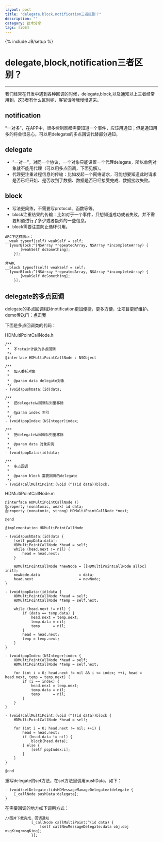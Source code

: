 ```yaml
---
layout: post
title: "delegate,block,notification三者区别？"
description: ""
category: 技术分享
tags: [iOS]
---
```

{% include JB/setup %}
# delegate,block,notification三者区别？   
---

我们经常在开发中遇到各种回调的时候，delegate,block,以及通知以上三者经常用到，这3者有什么区别呢，客官请听我慢慢道来。

## notification
“一对多”，在APP中，很多控制器都需要知道一个事件，应该用通知；但是通知用多的将会很恶心，可以用delegate的多点回调代替部分通知。

## delegate
* “一对一”，对同一个协议，一个对象只能设置一个代理delegate，所以单例对象就不能用代理（可以用多点回调，下面见解）。
* 代理更注重过程信息的传输：比如发起一个网络请求，可能想要知道此时请求是否已经开始、是否收到了数据、数据是否已经接受完成、数据接收失败。

## block
* 写法更简练，不需要写protocol、函数等等。
* block注重结果的传输：比如对于一个事件，只想知道成功或者失败，并不需要知道进行了多少或者额外的一些信息。
* block需要注意防止循环引用。

```
ARC下这样防止：
__weak typeof(self) weakSelf = self;
  [yourBlock:^(NSArray *repeatedArray, NSArray *incompleteArray) {
       [weakSelf doSomething];
    }];

非ARC
__block typeof(self) weakSelf = self;
  [yourBlock:^(NSArray *repeatedArray, NSArray *incompleteArray) {
       [weakSelf doSomething];
    }];
```

## delegate的多点回调
delegate的多点回调相对notification更加便捷，更多方便，让项目更好维护。
demo传送门：[点击我](https://github.com/zhangdadi/HDMultiPointCallNode)

下面是多点回调类的代码：

HDMultiPointCallNode.h

```
/**
 *  不retain计数的多点回调
 */
@interface HDMultiPointCallNode : NSObject

/**
 *  加入委托对象
 *
 *  @param data delegate对象
 */
- (void)pushData:(id)data;

/**
 *  把delegate从回调队列里移除
 *
 *  @param index 索引
 */
- (void)popIndex:(NSInteger)index;

/**
 *  把delegate从回调队列里移除
 *
 *  @param data 对象实例
 */
- (void)popData:(id)data;

/**
 *  多点回调
 *
 *  @param block 需要回调的delegate
 */
- (void)callMultiPoint:(void (^)(id data))block;
```

HDMultiPointCallNode.m

```
@interface HDMultiPointCallNode ()
@property (nonatomic, weak) id data;
@property (nonatomic, strong) HDMultiPointCallNode *next;

@end

@implementation HDMultiPointCallNode

- (void)pushData:(id)data {
    [self popData:data];
    HDMultiPointCallNode *head = self;
    while (head.next != nil) {
        head = head.next;
    }
    
    HDMultiPointCallNode *newNode = [[HDMultiPointCallNode alloc] init];
    newNode.data                  = data;
    head.next                     = newNode;
}

- (void)popData:(id)data {
    HDMultiPointCallNode *head = self;
    HDMultiPointCallNode *temp = self.next;
    
    while (head.next != nil) {
        if (data == temp.data) {
            head.next = temp.next;
            temp.data = nil;
            temp      = nil;
        }
        head = head.next;
        temp = temp.next;
    }
}

- (void)popIndex:(NSInteger)index {
    HDMultiPointCallNode *head = self;
    HDMultiPointCallNode *temp = self.next;
    
    for (int i = 0; head.next != nil && i <= index; ++i, head = head.next, temp = temp.next) {
        if (i == index) {
            head.next = temp.next;
            temp.data = nil;
            temp      = nil;
        }
    }
}

- (void)callMultiPoint:(void (^)(id data))block {
    HDMultiPointCallNode *head = self;
    
    for (int i = 0; head.next != nil; ++i) {
        head = head.next;
        if (head.data != nil) {
            block(head.data);
        } else {
            [self popIndex:i];
        }
    }
}

@end

```

重写delegate的set方法，在set方法里调用pushData，如下：

```
- (void)setDelegate:(id<HDMessageManageDelegate>)delegate {
    [_callNode pushData:delegate];
}
```
在需要回调的地方如下调用方式：

```
//图片下载完成，回调通知
            [_callNode callMultiPoint:^(id data) {
                [self callNewMessageDelegate:data obj:obj msgKing:msgKing];
            }];
```            